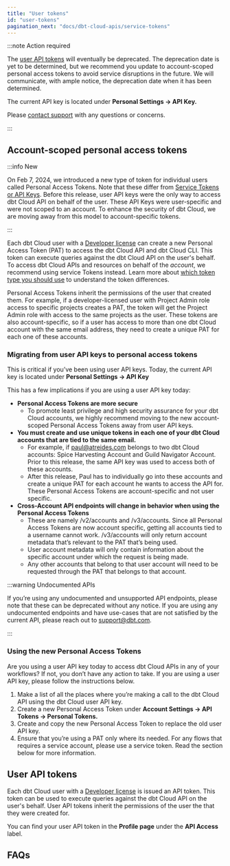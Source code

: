 ```yaml
---
title: "User tokens"
id: "user-tokens"
pagination_next: "docs/dbt-cloud-apis/service-tokens"
---
```


:::note Action required

The [user API tokens](#user-tokens) will eventually be deprecated. The deprecation date is yet to be determined, but we recommend you update to account-scoped personal access tokens to avoid service disruptions in the future. We will communicate, with ample notice, the deprecation date when it has been determined.

The current API key is located under **Personal Settings → API Key.** 

Please [contact support](/docs/dbt-support#dbt-cloud-support) with any questions or concerns.

:::

## Account-scoped personal access tokens

:::info New 

On Feb 7, 2024, we introduced a new type of token for individual users called Personal Access Tokens. Note that these differ from [Service Tokens or API Keys](/docs/dbt-cloud-apis/authentication#types-of-api-access-tokens). Before this release, user API keys were the only way to access dbt Cloud API on behalf of the user. These API Keys were user-specific and were not scoped to an account. To enhance the security of dbt Cloud, we are moving away from this model to account-specific tokens. 

:::

Each dbt Cloud user with a [Developer license](https://docs.getdbt.com/docs/cloud/manage-access/seats-and-users) can create a new Personal Access Token (PAT) to access the dbt Cloud API and dbt Cloud CLI. This token can execute queries against the dbt Cloud API on the user's behalf. To access dbt Cloud APIs and resources on behalf of the _account_, we recommend using service Tokens instead. Learn more about [which token type you should use](/docs/dbt-cloud-apis/authentication#which-token-type-should-you-use) to understand the token differences.

Personal Access Tokens inherit the permissions of the user that created them. For example, if a developer-licensed user with Project Admin role access to specific projects creates a PAT, the token will get the Project Admin role with access to the same projects as the user. These tokens are also account-specific, so if a user has access to more than one dbt Cloud account with the same email address, they need to create a unique PAT for each one of these accounts. 

### Migrating from user API keys to personal access tokens

This is critical if you’ve been using user API keys. Today, the current API key is located under **Personal Settings → API Key**

 This has a few implications if you are using a user API key today: 

* **Personal Access Tokens are more secure** 
    * To promote least privilege and high security assurance for your dbt Cloud accounts, we highly recommend moving to the new account-scoped Personal Access Tokens away from user API keys.
* **You must create and use unique tokens in each one of your dbt Cloud accounts that are tied to the same email.** 
    * For example, if paul@atreides.com belongs to two dbt Cloud accounts: Spice Harvesting Account and Guild Navigator Account. Prior to this release, the same API key was used to access both of these accounts. 
    * After this release, Paul has to individually go into these accounts and create a unique PAT for each account he wants to access the API for. These Personal Access Tokens are account-specific and not user specific. 
* **Cross-Account API endpoints will change in behavior when using the Personal Access Tokens**
    * These are namely /v2/accounts and /v3/accounts. Since all Personal Access Tokens are now account specific, getting all accounts tied to a username cannot work. /v3/accounts will only return account metadata that’s relevant to the PAT that’s being used. 
    * User account metadata will only contain information about the specific account under which the request is being made. 
    * Any other accounts that belong to that user account will need to be requested through the PAT that belongs to that account. 

:::warning Undocumented APIs

If you’re using any undocumented and unsupported API endpoints, please note that these can be deprecated without any notice. If you are using any undocumented endpoints and have use-cases that are not satisfied by the current API, please reach out to [support@dbt.com](mailto:support@dbt.com). 

:::

### Using the new Personal Access Tokens

Are you using a user API key today to access dbt Cloud APIs in any of your workflows? If not, you don’t have any action to take. If you are using a user API key, please follow the instructions below. 

1. Make a list of all the places where you’re making a call to the dbt Cloud API using the dbt Cloud user API key. 
2. Create a new Personal Access Token under **Account Settings → API Tokens → Personal Tokens.** 
3. Create and copy the new Personal Access Token to replace the old user API key. 
4. Ensure that you’re using a PAT only where its needed. For any flows that requires a service account, please use a service token. Read the section below for more information.

## User API tokens

Each dbt Cloud user with a [Developer license](/docs/cloud/manage-access/seats-and-users) is
issued an API token. This token can be used to execute queries against
the dbt Cloud API on the user's behalf. User API tokens inherit the
permissions of the user the that they were created for.

You can find your user API token in the **Profile page** under the **API Access**
label.

<Lightbox src="/img/api-access-profile.jpg" title="Finding your API token in your dbt Cloud Profile" />

## FAQs

<FAQ path="API/rotate-token" />
<FAQ path="Accounts/find-user-id" />